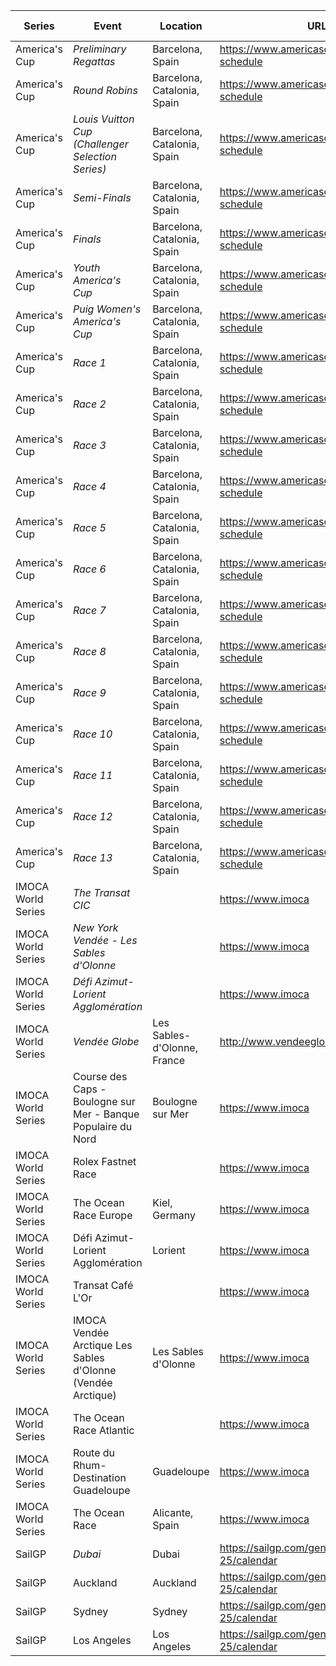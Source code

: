 | Series | Event | Location | URL | Start Date | End Date |
|---|---|---|---|---|---|
| America's Cup | *Preliminary Regattas* | Barcelona, Spain | https://www.americascup.com/en/ac37-schedule | 2024-08-22 | *2024-08-25* |
| America's Cup | *Round Robins* | Barcelona, Catalonia, Spain | https://www.americascup.com/en/ac37-schedule | 2024-08-29 | *2024-09-08* |
| America's Cup | *Louis Vuitton Cup (Challenger Selection Series)* | Barcelona, Catalonia, Spain | https://www.americascup.com/en/ac37-schedule | 2024-08-29 | *2024-10-04* |
| America's Cup | *Semi-Finals* | Barcelona, Catalonia, Spain | https://www.americascup.com/en/ac37-schedule | 2024-09-14 | *2024-09-19* |
| America's Cup | *Finals* | Barcelona, Catalonia, Spain | https://www.americascup.com/en/ac37-schedule | 2024-09-26 | *2024-10-04* |
| America's Cup | *Youth America's Cup* | Barcelona, Catalonia, Spain | https://www.americascup.com/en/ac37-schedule | 2024-09-26 | *2024-10-02* |
| America's Cup | *Puig Women's America's Cup* | Barcelona, Catalonia, Spain | https://www.americascup.com/en/ac37-schedule | 2024-10-05 | *2024-10-13* |
| America's Cup | *Race 1* | Barcelona, Catalonia, Spain | https://www.americascup.com/en/ac37-schedule | 2024-10-12 | *2024-10-12* |
| America's Cup | *Race 2* | Barcelona, Catalonia, Spain | https://www.americascup.com/en/ac37-schedule | 2024-10-12 | *2024-10-12* |
| America's Cup | *Race 3* | Barcelona, Catalonia, Spain | https://www.americascup.com/en/ac37-schedule | 2024-10-13 | *2024-10-13* |
| America's Cup | *Race 4* | Barcelona, Catalonia, Spain | https://www.americascup.com/en/ac37-schedule | 2024-10-13 | *2024-10-13* |
| America's Cup | *Race 5* | Barcelona, Catalonia, Spain | https://www.americascup.com/en/ac37-schedule | 2024-10-16 | *2024-10-16* |
| America's Cup | *Race 6* | Barcelona, Catalonia, Spain | https://www.americascup.com/en/ac37-schedule | 2024-10-16 | *2024-10-16* |
| America's Cup | *Race 7* | Barcelona, Catalonia, Spain | https://www.americascup.com/en/ac37-schedule | 2024-10-18 | *2024-10-18* |
| America's Cup | *Race 8* | Barcelona, Catalonia, Spain | https://www.americascup.com/en/ac37-schedule | 2024-10-18 | *2024-10-18* |
| America's Cup | *Race 9* | Barcelona, Catalonia, Spain | https://www.americascup.com/en/ac37-schedule | 2024-10-19 | *2024-10-19* |
| America's Cup | *Race 10* | Barcelona, Catalonia, Spain | https://www.americascup.com/en/ac37-schedule | 2024-10-19 | *2024-10-19* |
| America's Cup | *Race 11* | Barcelona, Catalonia, Spain | https://www.americascup.com/en/ac37-schedule | 2024-10-20 | *2024-10-20* |
| America's Cup | *Race 12* | Barcelona, Catalonia, Spain | https://www.americascup.com/en/ac37-schedule | 2024-10-20 | *2024-10-20* |
| America's Cup | *Race 13* | Barcelona, Catalonia, Spain | https://www.americascup.com/en/ac37-schedule | 2024-10-21 | *2024-10-21* |
| IMOCA World Series | *The Transat CIC* |  | https://www.imoca | 2024 | *2024* |
| IMOCA World Series | *New York Vendée - Les Sables d'Olonne* |  | https://www.imoca | 2024 | *2024* |
| IMOCA World Series | *Défi Azimut-Lorient Agglomération* |  | https://www.imoca | 2024 | *2024* |
| IMOCA World Series | *Vendée Globe* | Les Sables-d'Olonne, France | http://www.vendeeglobe.org | 2024-11-10 | *2024-11-10* |
| IMOCA World Series | Course des Caps - Boulogne sur Mer - Banque Populaire du Nord | Boulogne sur Mer | https://www.imoca | 2025-06 | 2025-06 |
| IMOCA World Series | Rolex Fastnet Race |  | https://www.imoca | 2025-07 | 2025-07 |
| IMOCA World Series | The Ocean Race Europe | Kiel, Germany | https://www.imoca | 2025-08-10 | 2025-08-10 |
| IMOCA World Series | Défi Azimut-Lorient Agglomération | Lorient | https://www.imoca | 2025-09 | 2025-09 |
| IMOCA World Series | Transat Café L'Or |  | https://www.imoca | 2025-10 | 2025-10 |
| IMOCA World Series | IMOCA Vendée Arctique Les Sables d'Olonne (Vendée Arctique) | Les Sables d'Olonne | https://www.imoca | 2026 | 2026 |
| IMOCA World Series | The Ocean Race Atlantic |  | https://www.imoca | 2026 | 2026 |
| IMOCA World Series | Route du Rhum-Destination Guadeloupe | Guadeloupe | https://www.imoca | 2026 | 2026 |
| IMOCA World Series | The Ocean Race | Alicante, Spain | https://www.imoca | 2027-01 | 2027-01 |
| SailGP | *Dubai* | Dubai | https://sailgp.com/general/24-25/calendar | 2024-11-23 | *2024-11-24* |
| SailGP | Auckland | Auckland | https://sailgp.com/general/24-25/calendar | 2025-01 | 2025-01 |
| SailGP | Sydney | Sydney | https://sailgp.com/general/24-25/calendar | 2025-02 | 2025-02 |
| SailGP | Los Angeles | Los Angeles | https://sailgp.com/general/24-25/calendar | 2025-03-15 | 2025-03-16 |
